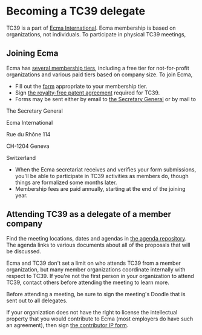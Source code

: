 # Becoming a TC39 delegate

TC39 is a part of [Ecma International](http://www.ecma-international.org/). Ecma membership is based on organizations, not individuals. To participate in physical TC39 meetings, 

## Joining Ecma

Ecma has [several membership tiers](http://www.ecma-international.org/memento/join.htm), including a free tier for not-for-profit organizations and various paid tiers based on company size. To join Ecma,
- Fill out the [form](http://www.ecma-international.org/memento/join.htm) appropriate to your membership tier.
- Sign [the royalty-free patent agreement](http://ecma-international.org/memento/Policies/Registration%20Form%20for%20the%20Ecma%20Royalty%20Free%20(RF)%20Task%20Group%20(TG).pdf) required for TC39.
- Forms may be sent either by email to [the Secretary General](mailto:istvan@ecma-international.org) or by mail to

The Secretary General

Ecma International

Rue du Rhône 114

CH-1204 Geneva

Switzerland

- When the Ecma secretariat receives and verifies your form submissions, you'll be able to participate in TC39 activities as members do, though things are formalized some months later.
- Membership fees are paid annually, starting at the end of the joining year.

## Attending TC39 as a delegate of a member company

Find the meeting locations, dates and agendas in [the agenda repository](https://github.com/tc39/agendas/). The agenda links to various documents about all of the proposals that will be discussed.

Ecma and TC39 don't set a limit on who attends TC39 from a member organization, but many member organizations coordinate internally with respect to TC39. If you're not the first person in your organization to attend TC39, contact others before attending the meeting to learn more.

Before attending a meeting, be sure to sign the meeting's Doodle that is sent out to all delegates.

If your organization does not have the right to license the intellectual property that you would contribute to Ecma (most employers do have such an agreement), then sign [the contributor IP form](https://tc39.github.io/agreements/contributor/).
